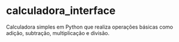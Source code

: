 # calculadora_interface
Calculadora simples em Python que realiza operações básicas como adição, subtração, multiplicação e divisão.
